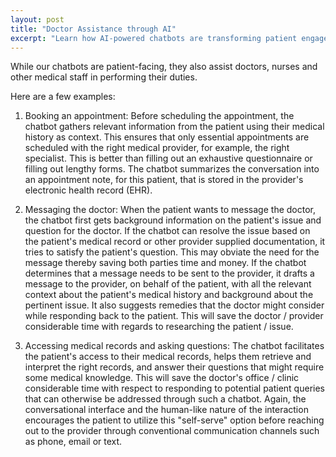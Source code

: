```yaml
---
layout: post
title: "Doctor Assistance through AI"
excerpt: "Learn how AI-powered chatbots are transforming patient engagement in modern healthcare practices."
---
```


While our chatbots are patient-facing, they also assist doctors, nurses and other medical staff in performing their duties. 

<!--more-->

Here are a few examples:

1. Booking an appointment: Before scheduling the appointment, the chatbot gathers relevant information from the patient using their medical history as context. This ensures that only essential appointments are scheduled with the right medical provider, for example, the right specialist. This is better than filling out an exhaustive questionnaire or filling out lengthy forms. The chatbot summarizes the conversation into an appointment note, for this patient, that is stored in the provider's electronic health record (EHR).

2. Messaging the doctor: When the patient wants to message the doctor, the chatbot first gets background information on the patient's issue and question for the doctor. If the chatbot can resolve the issue based on the patient's medical record or other provider supplied documentation, it tries to satisfy the patient's question. This may obviate the need for the message thereby saving both parties time and money. If the chatbot determines that a message needs to be sent to the provider, it drafts a message to the provider, on behalf of the patient, with all the relevant context about the patient's medical history and background about the pertinent issue. It also suggests remedies that the doctor might consider while responding back to the patient. This will save the doctor / provider considerable time with regards to researching the patient / issue.

3. Accessing medical records and asking questions: The chatbot facilitates the patient's access to their medical records, helps them retrieve and interpret the right records, and answer their questions that might require some medical knowledge. This will save the doctor's office / clinic considerable time with respect to responding to potential patient queries that can otherwise be addressed through such a chatbot. Again, the conversational interface and the human-like nature of the interaction encourages the patient to utilize this "self-serve" option before reaching out to the provider through conventional communication channels such as phone, email or text.


